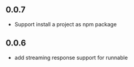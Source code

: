 ## 0.0.7

- Support install a project as npm package

## 0.0.6

- add streaming response support for runnable
